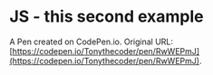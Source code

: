 # JS - this second  example

A Pen created on CodePen.io. Original URL: [https://codepen.io/Tonythecoder/pen/RwWEPmJ](https://codepen.io/Tonythecoder/pen/RwWEPmJ).


